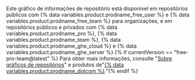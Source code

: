 Este gráfico de informações de repositório está disponível em repositórios públicos com {% data variables.product.prodname_free_user %} e {% data variables.product.prodname_free_team %} para organizações, e em repositórios públicos e privados com  {% data variables.product.prodname_pro %}, {% data variables.product.prodname_team %}, {% data variables.product.prodname_ghe_cloud %} e {% data variables.product.prodname_ghe_server %}.{% if currentVersion == "free-pro-team@latest" %} Para obter mais informações, consulte "[Sobre gráficos de repositórios](/articles/about-repository-graphs)" e  produtos de"[{% data variables.product.prodname_dotcom %}](/articles/github-s-products)."{% endif %}
